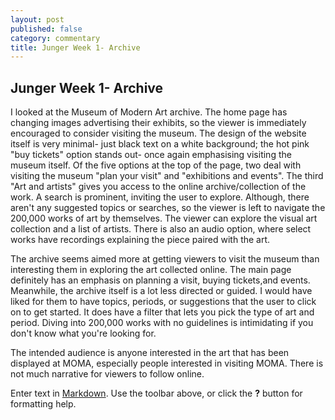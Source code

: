 ```yaml
---
layout: post
published: false
category: commentary
title: Junger Week 1- Archive
---
```


## Junger Week 1- Archive

I looked at the Museum of Modern Art archive. The home page has changing images advertising their exhibits, so the viewer is immediately encouraged to consider visiting the museum. The design of the website itself is very minimal- just black text on a white background; the hot pink "buy tickets" option stands out- once again emphasising visiting the museum itself. Of the five options at the top of the page, two deal with visiting the museum "plan your visit" and "exhibitions and events". The third "Art and artists" gives you access to the online archive/collection of the work. A search is prominent, inviting the user to explore. Although, there aren't any suggested topics or searches, so the viewer is left to navigate the 200,000 works of art by themselves. The viewer can explore the visual art collection and a list of artists. There is also an audio option, where select works have recordings explaining the piece paired with the art.

The archive seems aimed more at getting viewers to visit the museum than interesting them in exploring the art collected online. The main page definitely has an emphasis on planning a visit, buying tickets,and events. Meanwhile, the archive itself is a lot less directed or guided. I would have liked for them to have topics, periods, or suggestions that the user to click on to get started. It does have a filter that lets you pick the type of art and period. Diving into 200,000 works with no guidelines is intimidating if you don't know what you're looking for.

The intended audience is anyone interested in the art that has been displayed at MOMA, especially people interested in visiting MOMA. There is not much narrative for viewers to follow online.


Enter text in [Markdown](http://daringfireball.net/projects/markdown/). Use the toolbar above, or click the **?** button for formatting help.
